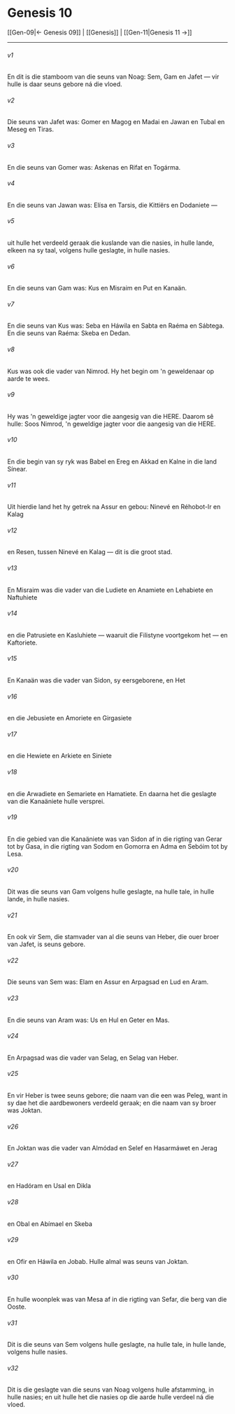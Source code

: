 # Genesis 10

[[Gen-09|← Genesis 09]] | [[Genesis]] | [[Gen-11|Genesis 11 →]]
***

###### v1
En dit is die stamboom van die seuns van Noag: Sem, Gam en Jafet — vir hulle is daar seuns gebore ná die vloed. 
###### v2
Die seuns van Jafet was: Gomer en Magog en Madai en Jawan en Tubal en Meseg en Tiras. 
###### v3
En die seuns van Gomer was: Askenas en Rifat en Togárma. 
###### v4
En die seuns van Jawan was: Elísa en Tarsis, die Kittiërs en Dodaniete — 
###### v5
uit hulle het verdeeld geraak die kuslande van die nasies, in hulle lande, elkeen na sy taal, volgens hulle geslagte, in hulle nasies. 
###### v6
En die seuns van Gam was: Kus en Misraim en Put en Kanaän. 
###### v7
En die seuns van Kus was: Seba en Háwila en Sabta en Raéma en Sábtega. En die seuns van Raéma: Skeba en Dedan. 
###### v8
Kus was ook die vader van Nimrod. Hy het begin om 'n geweldenaar op aarde te wees. 
###### v9
Hy was 'n geweldige jagter voor die aangesig van die HERE. Daarom sê hulle: Soos Nimrod, 'n geweldige jagter voor die aangesig van die HERE. 
###### v10
En die begin van sy ryk was Babel en Ereg en Akkad en Kalne in die land Sínear. 
###### v11
Uit hierdie land het hy getrek na Assur en gebou: Ninevé en Réhobot-Ir en Kalag 
###### v12
en Resen, tussen Ninevé en Kalag — dit is die groot stad. 
###### v13
En Misraim was die vader van die Ludiete en Anamiete en Lehabiete en Naftuhiete 
###### v14
en die Patrusiete en Kasluhiete — waaruit die Filistyne voortgekom het — en Kaftoriete. 
###### v15
En Kanaän was die vader van Sidon, sy eersgeborene, en Het 
###### v16
en die Jebusiete en Amoriete en Girgasiete 
###### v17
en die Hewiete en Arkiete en Siniete 
###### v18
en die Arwadiete en Semariete en Hamatiete. En daarna het die geslagte van die Kanaäniete hulle versprei. 
###### v19
En die gebied van die Kanaäniete was van Sidon af in die rigting van Gerar tot by Gasa, in die rigting van Sodom en Gomorra en Adma en Sebóim tot by Lesa. 
###### v20
Dit was die seuns van Gam volgens hulle geslagte, na hulle tale, in hulle lande, in hulle nasies. 
###### v21
En ook vir Sem, die stamvader van al die seuns van Heber, die ouer broer van Jafet, is seuns gebore. 
###### v22
Die seuns van Sem was: Elam en Assur en Arpagsad en Lud en Aram. 
###### v23
En die seuns van Aram was: Us en Hul en Geter en Mas. 
###### v24
En Arpagsad was die vader van Selag, en Selag van Heber. 
###### v25
En vir Heber is twee seuns gebore; die naam van die een was Peleg, want in sy dae het die aardbewoners verdeeld geraak; en die naam van sy broer was Joktan. 
###### v26
En Joktan was die vader van Almódad en Selef en Hasarmáwet en Jerag 
###### v27
en Hadóram en Usal en Dikla 
###### v28
en Obal en Abímael en Skeba 
###### v29
en Ofir en Háwila en Jobab. Hulle almal was seuns van Joktan. 
###### v30
En hulle woonplek was van Mesa af in die rigting van Sefar, die berg van die Ooste. 
###### v31
Dit is die seuns van Sem volgens hulle geslagte, na hulle tale, in hulle lande, volgens hulle nasies. 
###### v32
Dit is die geslagte van die seuns van Noag volgens hulle afstamming, in hulle nasies; en uit hulle het die nasies op die aarde hulle verdeel ná die vloed. 
